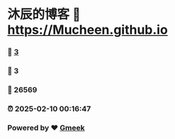 # 沐辰的博客 :link: https://Mucheen.github.io 
### :page_facing_up: [3](https://Mucheen.github.io/tag.html) 
### :speech_balloon: 3 
### :hibiscus: 26569 
### :alarm_clock: 2025-02-10 00:16:47 
### Powered by :heart: [Gmeek](https://github.com/Meekdai/Gmeek)
